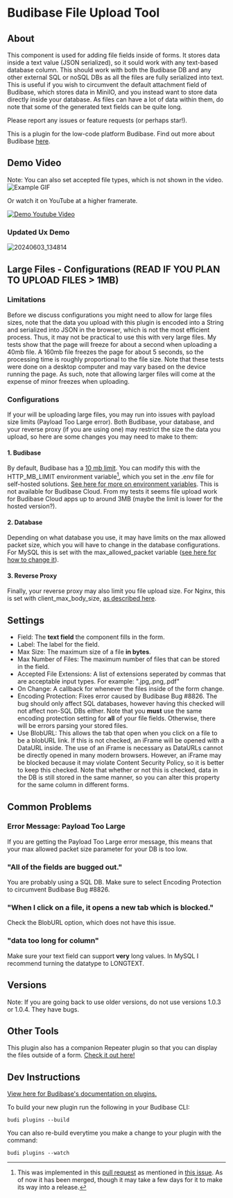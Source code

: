 # Budibase File Upload Tool
## About
This component is used for adding file fields inside of forms. It stores data inside a text value (JSON serialized), so it sould work with any text-based database column. This should work with both the Budibase DB and any other external SQL or noSQL DBs as all the files are fully serialized into text. This is useful if you wish to circumvent the default attachment field of Budibase, which stores data in MiniIO, and you instead want to store data directly inside your database. As files can have a lot of data within them, do note that some of the generated text fields can be quite long.

Please report any issues or feature requests (or perhaps star!).

This is a plugin for the low-code platform Budibase. Find out more about Budibase [here](https://github.com/Budibase/budibase).
## Demo Video
Note: You can also set accepted file types, which is not shown in the video.
![Example GIF](./assets/ezgif.com-gif-maker%20(1).gif)

Or watch it on YouTube at a higher framerate.

[![Demo Youtube Video](https://img.youtube.com/vi/WgVQgUfEvhM/0.jpg)](https://www.youtube.com/watch?v=WgVQgUfEvhM)

### Updated Ux Demo
![20240603_134814](https://github.com/ConorWebb96/Budibase-File-Upload/assets/126772285/7b8fad19-c59d-4dac-ad82-85d8754c127f)

## Large Files - Configurations (READ IF YOU PLAN TO UPLOAD FILES > 1MB)
### Limitations
Before we discuss configurations you might need to allow for large files sizes, note that the data you upload with this plugin is encoded into a String and serialized into JSON in the browser, which is not the most efficient process. Thus, it may not be practical to use this with very large files. My tests show that the page will freeze for about a second when uploading a 40mb file. A 160mb file freezes the page for about 5 seconds, so the processing time is roughly proportional to the file size. Note that these tests were done on a desktop computer and may vary based on the device running the page. As such, note that allowing larger files will come at the expense of minor freezes when uploading.
### Configurations
If your will be uploading large files, you may run into issues with payload size limits (Payload Too Large error). Both Budibase, your database, and your reverse proxy (if you are using one) may restrict the size the data you upload, so here are some changes you may need to make to them:
#### 1. Budibase
By default, Budibase has a [10 mb limit](https://github.com/chungchunwang/Budibase-File-Upload/issues/2#issuecomment-1427873840). You can modify this with the HTTP_MB_LIMIT environment variable[^1], which you set in the .env file for self-hosted solutions. [See here for more on environment variables](https://docs.budibase.com/docs/hosting-settings). This is not available for Budibase Cloud. From my tests it seems file upload work for Budibase Cloud apps up to around 3MB (maybe the limit is lower for the hosted version?).
#### 2. Database
Depending on what database you use, it may have limits on the max allowed packet size, which you will have to change in the database configurations. For MySQL this is set with the max_allowed_packet variable ([see here for how to change it](https://stackoverflow.com/questions/8062496/how-to-change-max-allowed-packet-size/8062538#8062538)).
#### 3. Reverse Proxy
Finally, your reverse proxy may also limit you file upload size. For Nginx, this is set with client_max_body_size, [as described here](https://stackoverflow.com/questions/28476643/default-nginx-client-max-body-size/66777762#66777762).


## Settings
- Field: The **text field** the component fills in the form.
- Label: The label for the field.
- Max Size: The maximum size of a file **in bytes**.
- Max Number of Files: The maximum number of files that can be stored in the field.
- Accepted File Extensions: A list of extensions seperated by commas that are acceptable input types. For example: ".jpg,.png,.pdf"
- On Change: A callback for whenever the files inside of the form change.
- Encoding Protection: Fixes error caused by Budibase Bug #8826. The bug should only affect SQL databases, however having this checked will not affect non-SQL DBs either. Note that you **must** use the same encoding protection setting for **all** of your file fields. Otherwise, there will be errors parsing your stored files.
- Use BlobURL: This allows the tab that open when you click on a file to be a blobURL link. If this is not checked, an iFrame will be opened with a DataURL inside. The use of an iFrame is necessary as DataURLs cannot be directly opened in many modern browsers. However, an iFrame may be blocked because it may violate Content Security Policy, so it is better to keep this checked. Note that whether or not this is checked, data in the DB is still stored in the same manner, so you can alter this property for the same column in different forms.

## Common Problems
### Error Message: Payload Too Large
If you are getting the Payload Too Large error message, this means that your max allowed packet size parameter for your DB is too low.
### "All of the fields are bugged out."
You are probably using a SQL DB. Make sure to select Encoding Protection to circumvent Budibase Bug #8826.
### "When I click on a file, it opens a new tab which is blocked."
Check the BlobURL option, which does not have this issue.
### "data too long for column"
Make sure your text field can support **very** long values. In MySQL I recommend turning the datatype to LONGTEXT.

## Versions
Note: If you are going back to use older versions, do not use versions 1.0.3 or 1.0.4. They have bugs.

## Other Tools
This plugin also has a companion Repeater plugin so that you can display the files outside of a form. [Check it out here!](https://github.com/chungchunwang/Budibase-File-Repeater)

## Dev Instructions
[View here for Budibase's documentation on plugins.](https://docs.budibase.com/docs/custom-plugin)

To build your new plugin run the following in your Budibase CLI:
```
budi plugins --build
```

You can also re-build everytime you make a change to your plugin with the command:
```
budi plugins --watch
```
[^1]: This was implemented in this [pull request](https://github.com/Budibase/budibase/pull/9695) as mentioned in [this issue](https://github.com/chungchunwang/Budibase-File-Upload/issues/2#issuecomment-1430054692). As of now it has been merged, though it may take a few days for it to make its way into a release.
